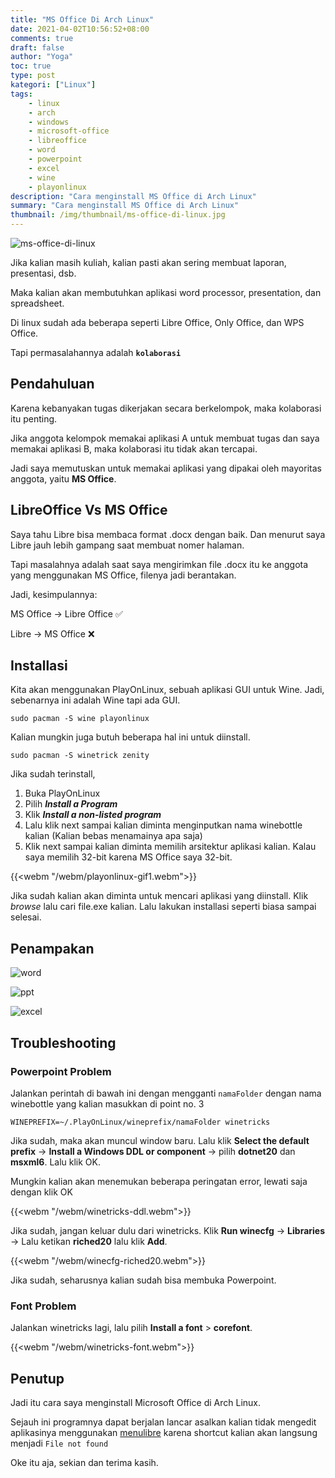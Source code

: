 ```yaml
---
title: "MS Office Di Arch Linux"
date: 2021-04-02T10:56:52+08:00
comments: true
draft: false
author: "Yoga"
toc: true
type: post
kategori: ["Linux"]
tags:
    - linux
    - arch
    - windows
    - microsoft-office
    - libreoffice
    - word
    - powerpoint
    - excel
    - wine
    - playonlinux
description: "Cara menginstall MS Office di Arch Linux"
summary: "Cara menginstall MS Office di Arch Linux"
thumbnail: /img/thumbnail/ms-office-di-linux.jpg
---
```


![ms-office-di-linux](/img/thumbnail/ms-office-di-linux.jpg)


Jika kalian masih kuliah, kalian pasti akan sering membuat laporan, presentasi, dsb.

Maka kalian akan membutuhkan aplikasi word processor, presentation, dan spreadsheet.

Di linux sudah ada beberapa seperti Libre Office, Only Office, dan WPS Office.

Tapi permasalahannya adalah **`kolaborasi`**

## Pendahuluan

Karena kebanyakan tugas dikerjakan secara berkelompok, maka kolaborasi itu penting.

Jika anggota kelompok memakai aplikasi A untuk membuat tugas dan saya memakai aplikasi B,
maka kolaborasi itu tidak akan tercapai.

Jadi saya memutuskan untuk memakai aplikasi yang dipakai oleh mayoritas anggota, yaitu **MS Office**.

## LibreOffice Vs MS Office

Saya tahu Libre bisa membaca format .docx dengan baik. Dan menurut saya Libre jauh lebih gampang saat membuat nomer halaman.

Tapi masalahnya adalah saat saya mengirimkan file .docx itu ke anggota yang menggunakan MS Office, filenya jadi berantakan.

Jadi, kesimpulannya:

MS Office -> Libre Office ✅

Libre -> MS Office ❌

## Installasi

Kita akan menggunakan PlayOnLinux, sebuah aplikasi GUI untuk Wine. Jadi, sebenarnya ini adalah Wine tapi ada GUI.

```Shell {user="$"}
sudo pacman -S wine playonlinux
```

Kalian mungkin juga butuh beberapa hal ini untuk diinstall.

```Shell {user="$"}
sudo pacman -S winetrick zenity
```

Jika sudah terinstall, 

1. Buka PlayOnLinux
2. Pilih **_Install a Program_**
3. Klik **_Install a non-listed program_**
4. Lalu klik next sampai kalian diminta menginputkan nama winebottle kalian (Kalian bebas menamainya apa saja)
5. Klik next sampai kalian diminta memilih arsitektur aplikasi kalian. Kalau saya memilih 32-bit karena MS Office saya 32-bit.

{{<webm "/webm/playonlinux-gif1.webm">}}

Jika sudah kalian akan diminta untuk mencari aplikasi yang diinstall. Klik _browse_ lalu cari file.exe kalian. Lalu lakukan installasi seperti biasa sampai selesai.

## Penampakan

![word](/img/word-test.jpg)

![ppt](/img/powerpoint-test.jpg)

![excel](/img/excel-test.jpg)


## Troubleshooting

### Powerpoint Problem

Jalankan perintah di bawah ini dengan mengganti `namaFolder` dengan nama winebottle yang kalian masukkan di point no. 3

```Shell {user="$"}
WINEPREFIX=~/.PlayOnLinux/wineprefix/namaFolder winetricks
```

Jika sudah, maka akan muncul window baru. Lalu klik **Select the default prefix** -> **Install a Windows DDL or component** ->
pilih **dotnet20** dan **msxml6**. Lalu klik OK.

Mungkin kalian akan menemukan beberapa peringatan error, lewati saja dengan klik OK

{{<webm "/webm/winetricks-ddl.webm">}}

Jika sudah, jangan keluar dulu dari winetricks. Klik **Run winecfg** -> **Libraries** -> Lalu ketikan **riched20** lalu klik **Add**.

{{<webm "/webm/winecfg-riched20.webm">}}

Jika sudah, seharusnya kalian sudah bisa membuka Powerpoint.

### Font Problem

Jalankan winetricks lagi, lalu pilih **Install a font** > **corefont**.

{{<webm "/webm/winetricks-font.webm">}}

## Penutup

Jadi itu cara saya menginstall Microsoft Office di Arch Linux.

Sejauh ini programnya dapat berjalan lancar asalkan kalian tidak mengedit aplikasinya menggunakan [menulibre](https://aur.archlinux.org/packages/menulibre/)
karena shortcut kalian akan langsung menjadi `File not found`

Oke itu aja, sekian dan terima kasih.